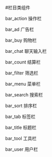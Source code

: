 #栏目类组件

bar_action 操作栏

bar_ad 广告栏

bar_buy 购物栏

bar_chat 聊天输入栏

bar_count 结算栏

bar_filter 筛选栏

bar_menu 菜单栏

bar_search 搜索栏

bar_sort 排序栏

bar_tab 标签栏

bar_title 标题栏

bar_tool 工具栏

bar_user 用户栏
